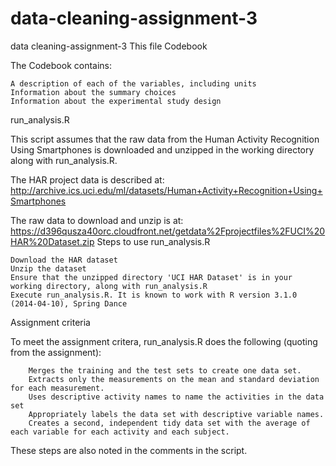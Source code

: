 # data-cleaning-assignment-3
data cleaning-assignment-3
This file
Codebook

The Codebook contains:

    A description of each of the variables, including units
    Information about the summary choices
    Information about the experimental study design

run_analysis.R

This script assumes that the raw data from the Human Activity Recognition Using Smartphones is downloaded and unzipped in the working directory along with run_analysis.R.

The HAR project data is described at: http://archive.ics.uci.edu/ml/datasets/Human+Activity+Recognition+Using+Smartphones

The raw data to download and unzip is at: https://d396qusza40orc.cloudfront.net/getdata%2Fprojectfiles%2FUCI%20HAR%20Dataset.zip
Steps to use run_analysis.R

    Download the HAR dataset
    Unzip the dataset
    Ensure that the unzipped directory 'UCI HAR Dataset' is in your working directory, along with run_analysis.R
    Execute run_analysis.R. It is known to work with R version 3.1.0 (2014-04-10), Spring Dance

Assignment criteria

To meet the assignment critera, run_analysis.R does the following (quoting from the assignment):

        Merges the training and the test sets to create one data set.
        Extracts only the measurements on the mean and standard deviation for each measurement.
        Uses descriptive activity names to name the activities in the data set
        Appropriately labels the data set with descriptive variable names.
        Creates a second, independent tidy data set with the average of each variable for each activity and each subject.

These steps are also noted in the comments in the script.
